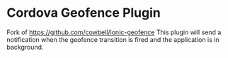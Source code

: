 # Cordova Geofence Plugin

Fork of https://github.com/cowbell/ionic-geofence 
This plugin will send a notification when the geofence transition is fired and the application is in background.

